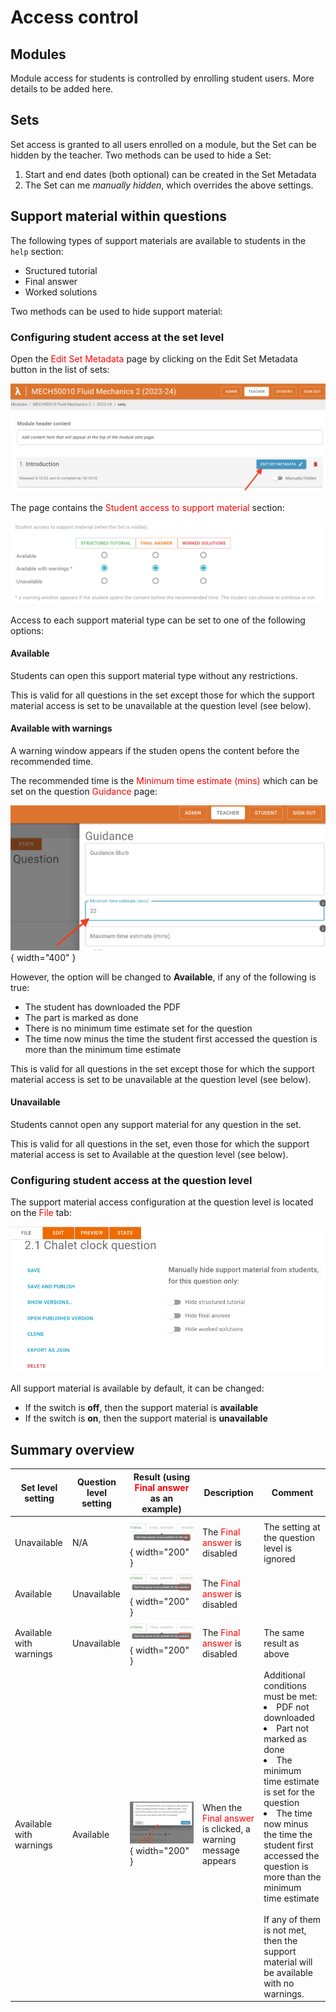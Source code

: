 # Access control

## Modules

Module access for students is controlled by enrolling student users. More details to be added here.

## Sets

Set access is granted to all users enrolled on a module, but the Set can be hidden by the teacher. Two methods can be used to hide a Set:

1. Start and end dates (both optional) can be created in the Set Metadata
2. The Set can me _manually hidden_, which overrides the above settings.

## Support material within questions

The following types of support materials are available to students in the `help` section:

- Sructured tutorial
- Final answer
- Worked solutions

Two methods can be used to hide support material:

### Configuring student access at the set level

Open the <span style="color: red;">Edit Set Metadata</span> page by clicking on the Edit Set Metadata button in the list of sets:

![Image showing edit set metadata option](./images/edit_set_option.png)

The page contains the <span style="color: red;">Student access to support material</span> section:

![Image showing edit set page](./images/edit_set_page.png)

Access to each support material type can be set to one of the following options:

#### Available

Students can open this support material type without any restrictions.

This is valid for all questions in the set except those for which the support material access is set to be unavailable at the question level (see below).

#### Available with warnings

A warning window appears if the studen opens the content before the recommended time.

The recommended time is the <span style="color: red;">Minimum time estimate (mins)</span> which can be set on the question <span style="color: red;">Guidance</span> page:

![Guidance minimum recommended time](./images/guidance_min_time.png){ width="400" }

However, the option will be changed to **Available**, if any of the following is true:

- The student has downloaded the PDF
- The part is marked as done
- There is no minimum time estimate set for the question
- The time now minus the time the student first accessed the question is more than the minimum time estimate

This is valid for all questions in the set except those for which the support material access is set to be unavailable at the question level (see below).

#### Unavailable

Students cannot open any support material for any question in the set.

This is valid for all questions in the set, even those for which the support material access is set to Available at the question level (see below).

### Configuring student access at the question level

The support material access configuration at the question level is located on the <span style="color: red;">File</span> tab:

![Image showing edit access on question level](./images/edit_question_access.png)

All support material is available by default, it can be changed:

- If the switch is **off**, then the support material is **available**
- If the switch is **on**, then the support material is **unavailable**

## Summary overview

| Set level setting  | Question level setting | Result (using <span style="color: red;">Final answer</span> as an example)             | Description                                                                                  | Comment                                                                                                                                                                                                                                                                                                                                   |
| ------------------ | ---------------------- | -------------------------------------------------------------------------------------- | -------------------------------------------------------------------------------------------- | ----------------------------------------------------------------------------------------------------------------------------------------------------------------------------------------------------------------------------------------------------------------------------------------------------------------------------------------- |
| Unavailable             | N/A                    | ![Guidance minimum recommended time](./images/final_answer_hidden.png){ width="200" }  | The <span style="color: red;">Final answer</span> is disabled                                | The setting at the question level is ignored                                                                                                                                                                                                                                                                                              |
| Available               | Unavailable                 | ![Guidance minimum recommended time](./images/final_answer_hidden2.png){ width="200" } | The <span style="color: red;">Final answer</span> is disabled                                |                                                                                                                                                                                                                                                                                                                                           |
| Available with warnings | Unavailable                 | ![Guidance minimum recommended time](./images/final_answer_hidden2.png){ width="200" } | The <span style="color: red;">Final answer</span> is disabled                                | The same result as above                                                                                                                                                                                                                                                                                                                  |
| Available with warnings | Available                   | ![Guidance minimum recommended time](./images/final_answer_open.png){ width="200" }    | When the <span style="color: red;">Final answer</span> is clicked, a warning message appears | Additional conditions must be met: <BR> <li>PDF not downloaded</li> <li>Part not marked as done</li><li>The minimum time estimate is set for the question</li> <li>The time now minus the time the student first accessed the question is more than the minimum time estimate</li><BR>If any of them is not met, then the support material will be available with no warnings. |

